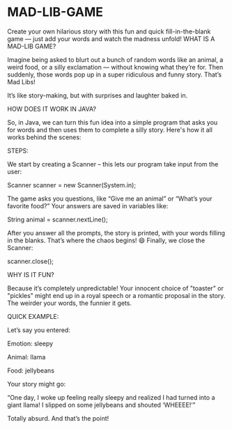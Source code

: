 # MAD-LIB-GAME
Create your own hilarious story with this fun and quick fill-in-the-blank game — just add your words and watch the madness unfold!
WHAT IS A MAD-LIB GAME?

Imagine being asked to blurt out a bunch of random words like an animal, a weird food, or a silly exclamation — without knowing what they’re for. Then suddenly, those words pop up in a super ridiculous and funny story. That’s Mad Libs!

It’s like story-making, but with surprises and laughter baked in.

HOW DOES IT WORK IN JAVA?

So, in Java, we can turn this fun idea into a simple program that asks you for words and then uses them to complete a silly story. Here's how it all works behind the scenes:

STEPS:

We start by creating a Scanner – this lets our program take input from the user:

Scanner scanner = new Scanner(System.in);

The game asks you questions, like “Give me an animal” or “What’s your favorite food?”
Your answers are saved in variables like:

String animal = scanner.nextLine();

After you answer all the prompts, the story is printed, with your words filling in the blanks. That’s where the chaos begins! 😄
Finally, we close the Scanner:

scanner.close();

WHY IS IT FUN?

Because it’s completely unpredictable! Your innocent choice of "toaster" or "pickles" might end up in a royal speech or a romantic proposal in the story. The weirder your words, the funnier it gets.

QUICK EXAMPLE:

Let’s say you entered:

Emotion: sleepy

Animal: llama

Food: jellybeans

Your story might go:

“One day, I woke up feeling really sleepy and realized I had turned into a giant llama! I slipped on some jellybeans and shouted ‘WHEEEE!’”

Totally absurd. And that’s the point!


